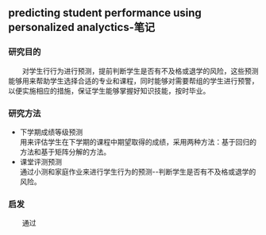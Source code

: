 ## predicting student performance using personalized analyctics-笔记
### 研究目的
&emsp;&emsp;对学生行行为进行预测，提前判断学生是否有不及格或退学的风险，这些预测能够用来帮助学生选择合适的专业和课程，同时能够对需要帮组的学生进行预警，以便实施相应的措施，保证学生能够掌握好知识技能，按时毕业。 
### 研究方法
- 下学期成绩等级预测  
用来评估学生在下学期的课程中期望取得的成绩，采用两种方法：基于回归的方法和基于矩阵分解的方法。  
- 课堂评测预测  
通过小测和家庭作业来进行学生行为的预测--判断学生是否有不及格或退学的风险。  

### 启发
&emsp;&emsp;通过